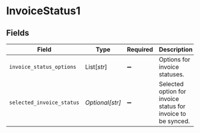 # InvoiceStatus1


## Fields

| Field                                                        | Type                                                         | Required                                                     | Description                                                  | Example                                                      |
| ------------------------------------------------------------ | ------------------------------------------------------------ | ------------------------------------------------------------ | ------------------------------------------------------------ | ------------------------------------------------------------ |
| `invoice_status_options`                                     | List[*str*]                                                  | :heavy_minus_sign:                                           | Options for invoice statuses.                                |                                                              |
| `selected_invoice_status`                                    | *Optional[str]*                                              | :heavy_minus_sign:                                           | Selected option for invoice status for invoice to be synced. | Submitted                                                    |